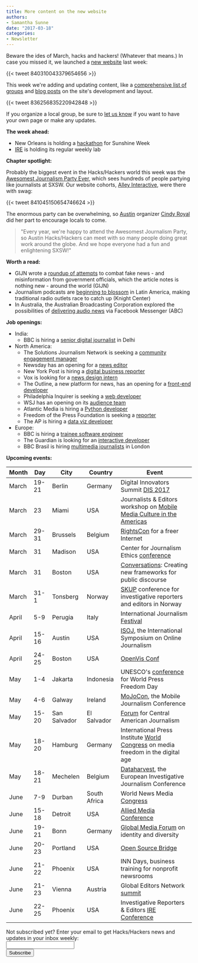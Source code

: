 ```yaml
---
title: More content on the new website
authors:
- Samantha Sunne
date: "2017-03-18"
categories:
- Newsletter
---
```


Beware the ides of March, hacks and hackers! (Whatever that means.) In case you missed it, we launched a [new website](hackshackers.com) last week:

{{< tweet 840310043379654656 >}}

<!---<blockquote class="twitter-tweet" data-lang="en"><p lang="en" dir="ltr">Check out the new <a href="https://twitter.com/hashtag/HacksHackers?src=hash">#HacksHackers</a> website! <a href="https://t.co/3qOKg0SM9h">https://t.co/3qOKg0SM9h</a> <a href="https://t.co/KOwi9K7sTh">pic.twitter.com/KOwi9K7sTh</a></p>&mdash; Hacks/Hackers (@HacksHackers) <a href="https://twitter.com/HacksHackers/status/840310043379654656">March 10, 2017</a></blockquote>--->
<!---#<script async src="//platform.twitter.com/widgets.js" charset="utf-8"></script>--->

This week we're adding and updating content, like a [comprehensive list of groups](https://hackshackers.com/groups/) and [blog posts](http://hackshackers.com/blog/) on the site's development and layout.

{{< tweet 836256835220942848 >}}

<!---<blockquote class="twitter-tweet" data-lang="en"><p lang="en" dir="ltr">Need ideas for events? Check out our guide to <a href="https://twitter.com/hashtag/HacksHackers?src=hash">#HacksHackers</a> <a href="https://twitter.com/hashtag/meetups?src=hash">#meetups</a>: <a href="https://t.co/g01U5JMfhO">https://t.co/g01U5JMfhO</a></p>&mdash; Hacks/Hackers (@HacksHackers) <a href="https://twitter.com/HacksHackers/status/836256835220942848">February 27, 2017</a></blockquote>--->
<!---<script async src="//platform.twitter.com/widgets.js" charset="utf-8"></script>--->

If you organize a local group, be sure to [let us know](https://docs.google.com/forms/d/e/1FAIpQLSdX5tuL_OKd39gntdUAMOSLxsmHDH5qfXtUS7hq83CDHONIPg/viewform) if you want to have your own page or make any updates.

**The week ahead:**

* New Orleans is holding a [hackathon](https://www.meetup.com/Hacks-Hackers-New-Orleans/events/238418707/) for Sunshine Week
* [IRE](https://www.meetup.com/hackshackersIRE/) is holding its regular weekly lab

**Chapter spotlight:**

Probably the biggest event in the Hacks/Hackers world this week was the [Awesomest Journalism Party Ever](https://theawesomest.journalismparty.com/ever/vii/), which sees hundreds of people partying like journalists at SXSW. Our website cohorts, [Alley Interactive](alleyinteractive.com), were there with swag:

{{< tweet 841045150654746624 >}}

<!---<blockquote class="twitter-tweet" data-lang="en"><p lang="en" dir="ltr">The Awesomest Journalism Party. Ever. is starting now! Come say hi and grab some swag. <a href="https://t.co/X4KFWElXgA">pic.twitter.com/X4KFWElXgA</a></p>&mdash; Alley Interactive (@alleydigital) <a href="https://twitter.com/alleydigital/status/841045150654746624">March 12, 2017</a></blockquote>--->
<!---<script async src="//platform.twitter.com/widgets.js" charset="utf-8"></script>--->

The enormous party can be overwhelming, so [Austin](https://www.meetup.com/Hacks-Hackers-Austin/) organizer [Cindy Royal](https://twitter.com/CindyRoyal) did her part to encourage locals to come.

>"Every year, we're happy to attend the Awesomest Journalism Party, so Austin Hacks/Hackers can meet with so many people doing great work around the globe. And we hope everyone had a fun and enlightening SXSW!"

**Worth a read:**

* GIJN wrote a [roundup of attempts](http://gijn.org/2017/03/07/fake-sources-and-narratives-journalism-fights-back/) to combat fake news - and misinformation from government officials, which the article notes is nothing new - around the world (GIJN)
* Journalism podcasts are [beginning to blossom](https://knightcenter.utexas.edu/blog/00-18106-traditional-radio-faces-new-competition-latin-america-podcasts-digital-native-media-ar) in Latin America, making traditional radio outlets race to catch up (Knight Center)
* In Australia, the Australian Broadcasting Corporation explored the possibilities of [delivering audio news](http://abcnewsgathering.tumblr.com/post/158373011766/delivering-audio-via-facebook-messenger-what-we) via Facebook Messenger (ABC)

**Job openings:**

* India:
  * BBC is hiring a [senior digital journalist](http://careerssearch.bbc.co.uk/jobs/job/Senior-Digital-Journalist-World-Online/20130) in Delhi
* North America:
  * The Solutions Journalism Network is seeking a [community engagement manager](https://hackpack.press/feed/snap/2586)
  * Newsday has an opening for a [news editor](http://www.newsday.com/services/newsday-com-job-openings-1.1532621)
  * New York Post is hiring a [digital business reporter](http://talkingbiznews.com/biz-news-help-wanted/new-york-post-seeks-digital-business-reporter/)
  * Vox is looking for a [news design intern](https://storytelling.voxmedia.com/2017/3/10/14871408/hiring-intern-summer)
  * The Outline, a new platform for news, has an opening for a [front-end developer](https://boards.greenhouse.io/theoutline/jobs/633484#.WMq1QhIrJsO)
  * Philadelphia Inquirer is seeking a [web developer](http://technical.ly/job/web-developer-node-js/)
  * WSJ has an opening on its [audience team](https://medium.com/@WSJ/our-audience-team-is-growing-4f721a19d554)
  * Atlantic Media is hiring a [Python developer](http://atlanticmedia.applytojob.com/apply/i42pWh/Python-Web-Developer)
  * Freedom of the Press Foundation is seeking a [reporter](http://ijnet.org/en/opportunities/freedom-press-foundation-seeks-reporterresearcher-us)
  * The AP is hiring a [data viz developer](http://chp.tbe.taleo.net/chp04/ats/careers/requisition.jsp?org=AP&cws=1&rid=5135)
* Europe:
  * BBC is hiring a [trainee software engineer](http://careerssearch.bbc.co.uk/jobs/job/Trainee-Software-Engineer-BBC-Digital-News-12-Month-Placement/20468)
  * The Guardian is looking for an [interactive developer](https://gnm.taleo.net/careersection/ex/jobdetail.ftl?job=KIN00010K&tz=GMT+00:00&lang=en)
  * BBC Brasil is hiring [multimedia journalists](http://ijnet.org/en/opportunities/bbc-seeks-multimedia-journalists-brazil) in London

**Upcoming events:**

| Month | Day | City | Country | Event |
| ----- | --- | ---- | ------- | ----- |
March | 19-21 | Berlin | Germany | Digital Innovators Summit [DIS 2017](http://www.innovators-summit.com/dis-home/)
March | 23 | Miami | USA | Journalists & Editors workshop on [Mobile Media Culture in the Americas](https://mmca17.splashthat.com/)
March | 29-31 | Brussels | Belgium | [RightsCon](https://www.rightscon.org/) for a freer Internet
March | 31 | Madison | USA | Center for Journalism Ethics [conference](https://ethics.journalism.wisc.edu/conference/2017-conference/)
March | 31 | Boston | USA | [Conversations](http://bit.ly/2lZyLYx): Creating new frameworks for public discourse
March | 31-1 | Tonsberg | Norway | [SKUP](https://skup2017aschedorg.sched.com/) conference for investigative reporters and editors in Norway
April | 5-9 | Perugia | Italy | International Journalism [Festival](http://www.journalismfestival.com/)
April | 15-16 | Austin | USA | [ISOJ](https://online.journalism.utexas.edu/), the International Symposium on Online Journalism
April | 24-25 | Boston | USA | [OpenVis Conf](https://openvisconf.com/)
May | 1-4 | Jakarta | Indonesia | UNESCO's [conference](http://en.unesco.org/wpfd) for World Press Freedom Day
May | 4-6 | Galway | Ireland | [MoJoCon](https://mojocon.rte.ie/), the Mobile Journalism Conference
May | 15-20 | San Salvador | El Salvador | [Forum](http://forocap.elfaro.net/es/2016) for Central American Journalism
May | 18-20 | Hamburg | Germany | International Press Institute [World Congress](https://ipiwoco2017.sched.com/list/descriptions/) on media freedom in the digital age
May | 18-21 | Mechelen | Belgium | [Dataharvest](http://journalismfund.eu/event/eijc-dataharvest-2017-mechelen), the European Investigative Journalism Conference
June | 7-9 | Durban | South Africa | World News Media [Congress](https://events.wan-ifra.org/events/world-news-media-congress-2017)
June | 15-18 | Detroit | USA | [Allied Media Conference](https://www.alliedmedia.org/amc)
June | 19-21 | Bonn | Germany | [Global Media Forum](http://www.dw.com/en/global-media-forum/global-media-forum/s-101219) on identity and diversity
June | 20-23 | Portland | USA | [Open Source Bridge](http://opensourcebridge.org/)
June | 21-22 | Phoenix | USA | INN Days, business training for nonprofit newsrooms
June | 21-23 | Vienna | Austria | Global Editors Network [summit](https://events.bizzabo.com/201051/page/1009031/gen-summit-2017)
June | 22-25 | Phoenix | USA | Investigative Reporters & Editors [IRE Conference](http://www.ire.org/conferences/ire2017/)

<div id="mc_embed_signup"><form id="mc-embedded-subscribe-form" class="validate" action="//hackshackers.us1.list-manage.com/subscribe/post?u=c56f2e53d5ed6ef87f8aaa75c&amp;id=fb2bc6f10b" method="post" name="mc-embedded-subscribe-form" novalidate="" target="_blank">
<div id="mc_embed_signup_scroll">
<div class="mc-field-group"><label for="mce-EMAIL">Not subscribed yet? Enter your email to get Hacks/Hackers news and updates in your inbox weekly:  </label></div>
<div class="mc-field-group"><input id="mce-EMAIL" class="required email" name="EMAIL" type="email" value="" /></div>
<!-- real people should not fill this in and expect good things - do not remove this or risk form bot signups-->
<div style="position: absolute; left: -5000px;"><input tabindex="-1" name="b_c56f2e53d5ed6ef87f8aaa75c_fb2bc6f10b" type="text" value="" /></div>
<div class="clear"><input id="mc-embedded-subscribe" class="button" name="subscribe" type="submit" value="Subscribe" /></div>
</div>
</form></div>
<!--End mc_embed_signup-->

<meta name="twitter:card" content="summary">
<meta name="twitter:image:src" content="https://hackshackers.com/content-images/blog/2017/03/Screen-Shot-2017-03-07-at-5.02.54-PM.png">

